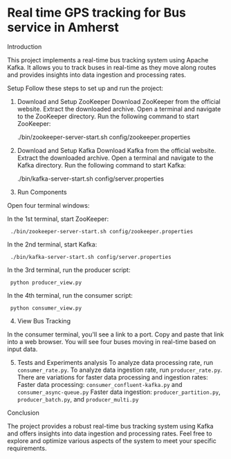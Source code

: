 # Real time GPS tracking for Bus service in Amherst

Introduction

This project implements a real-time bus tracking system using Apache Kafka. It allows you to track buses in real-time as they move along routes and provides insights into data ingestion and processing rates.


Setup
Follow these steps to set up and run the project:

1. Download and Setup ZooKeeper
Download ZooKeeper from the official website.
Extract the downloaded archive.
Open a terminal and navigate to the ZooKeeper directory.
Run the following command to start ZooKeeper:
   
     ./bin/zookeeper-server-start.sh config/zookeeper.properties
   

2. Download and Setup Kafka
Download Kafka from the official website.
Extract the downloaded archive.
Open a terminal and navigate to the Kafka directory.
Run the following command to start Kafka:
  
     ./bin/kafka-server-start.sh config/server.properties


3. Run Components

Open four terminal windows:

In the 1st terminal, start ZooKeeper:

     ./bin/zookeeper-server-start.sh config/zookeeper.properties


 In the 2nd terminal, start Kafka:

     ./bin/kafka-server-start.sh config/server.properties


In the 3rd terminal, run the producer script:

     python producer_view.py


In the 4th terminal, run the consumer script:
  
     python consumer_view.py


4. View Bus Tracking

In the consumer terminal, you'll see a link to a port. Copy and paste that link into a web browser.
You will see four buses moving in real-time based on input data.

5. Tests and Experiments analysis
   To analyze data processing rate, run `consumer_rate.py`.
   To analyze data ingestion rate, run `producer_rate.py`.
   There are variations for faster data processing and ingestion rates:
Faster data processing: `consumer_confluent-kafka.py` and `consumer_async-queue.py`
Faster data ingestion: `producer_partition.py`, `producer_batch.py`, and `producer_multi.py`


Conclusion

The project provides a robust real-time bus tracking system using Kafka and offers insights into data ingestion and processing rates. Feel free to explore and optimize various aspects of the system to meet your specific requirements.


